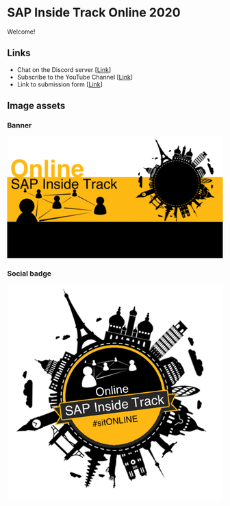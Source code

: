 # SAP Inside Track Online 2020

Welcome! 
## Links
* Chat on the Discord server [[Link](https://discord.gg/EgmTNT)]
* Subscribe to the YouTube Channel [[Link](https://www.youtube.com/channel/UCbVRw2p01YO3xdn9aFfVIqg)]
* Link to submission form [[Link](https://forms.gle/Nw8HKV9QwuwaAD1w6)]



## Image assets

### Banner
![sitONLINE banner](images/sitOnline-banner.png)

### Social badge
![sitONLINE social badge](images/sitonline-social-badge.png)
